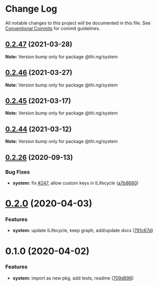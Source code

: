# Change Log

All notable changes to this project will be documented in this file.
See [Conventional Commits](https://conventionalcommits.org) for commit guidelines.

## [0.2.47](https://github.com/thi-ng/umbrella/compare/@thi.ng/system@0.2.46...@thi.ng/system@0.2.47) (2021-03-28)

**Note:** Version bump only for package @thi.ng/system





## [0.2.46](https://github.com/thi-ng/umbrella/compare/@thi.ng/system@0.2.45...@thi.ng/system@0.2.46) (2021-03-27)

**Note:** Version bump only for package @thi.ng/system





## [0.2.45](https://github.com/thi-ng/umbrella/compare/@thi.ng/system@0.2.44...@thi.ng/system@0.2.45) (2021-03-17)

**Note:** Version bump only for package @thi.ng/system





## [0.2.44](https://github.com/thi-ng/umbrella/compare/@thi.ng/system@0.2.43...@thi.ng/system@0.2.44) (2021-03-12)

**Note:** Version bump only for package @thi.ng/system





## [0.2.26](https://github.com/thi-ng/umbrella/compare/@thi.ng/system@0.2.25...@thi.ng/system@0.2.26) (2020-09-13)


### Bug Fixes

* **system:** fix [#247](https://github.com/thi-ng/umbrella/issues/247), allow custom keys in ILifecycle ([a7b8680](https://github.com/thi-ng/umbrella/commit/a7b86804255f22cbdbcaf128854ba615fb5cf20f))





# [0.2.0](https://github.com/thi-ng/umbrella/compare/@thi.ng/system@0.1.0...@thi.ng/system@0.2.0) (2020-04-03)


### Features

* **system:** update ILifecycle, keep graph, add/update docs ([791c67d](https://github.com/thi-ng/umbrella/commit/791c67d446c5fae041831a16b250b5cfd62312d0))





# 0.1.0 (2020-04-02)


### Features

* **system:** import as new pkg, add tests, readme ([709d896](https://github.com/thi-ng/umbrella/commit/709d896cee964dc876e1e53c95a3b77a00d8c433))
